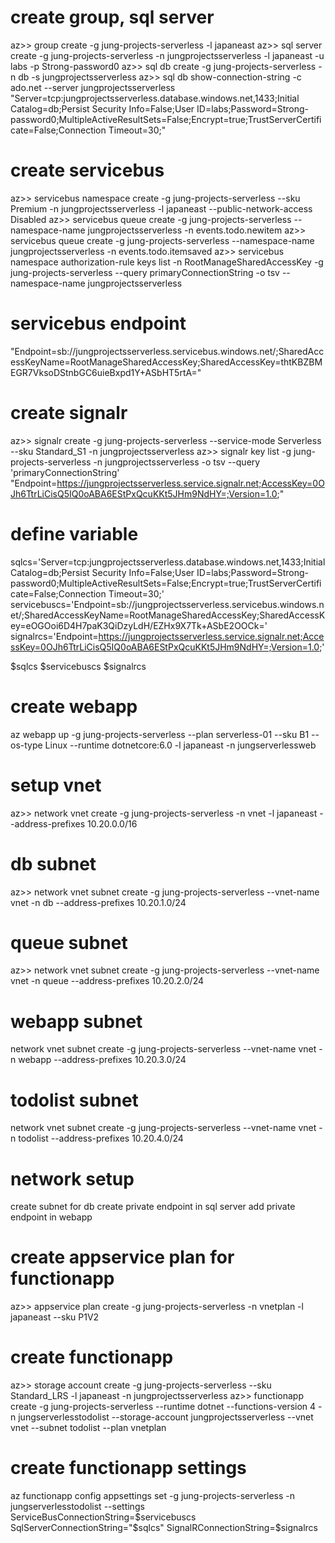 # create group, sql server
az>> group create -g jung-projects-serverless -l japaneast
az>> sql server create -g jung-projects-serverless -n jungprojectsserverless -l japaneast -u labs -p Strong-password0
az>> sql db create -g jung-projects-serverless -n db -s jungprojectsserverless
az>> sql db show-connection-string -c ado.net --server jungprojectsserverless
"Server=tcp:jungprojectsserverless.database.windows.net,1433;Initial Catalog=db;Persist Security Info=False;User ID=labs;Password=Strong-password0;MultipleActiveResultSets=False;Encrypt=true;TrustServerCertificate=False;Connection Timeout=30;"

# create servicebus
az>> servicebus namespace create -g jung-projects-serverless --sku Premium -n jungprojectsserverless -l japaneast --public-network-access Disabled
az>> servicebus queue create -g jung-projects-serverless --namespace-name jungprojectsserverless -n events.todo.newitem
az>> servicebus queue create -g jung-projects-serverless --namespace-name jungprojectsserverless -n events.todo.itemsaved
az>> servicebus namespace authorization-rule keys list -n RootManageSharedAccessKey -g jung-projects-serverless --query primaryConnectionString -o tsv --namespace-name jungprojectsserverless
# servicebus endpoint
"Endpoint=sb://jungprojectsserverless.servicebus.windows.net/;SharedAccessKeyName=RootManageSharedAccessKey;SharedAccessKey=thtKBZBMEGR7VksoDStnbGC6uieBxpd1Y+ASbHT5rtA="

# create signalr
az>> signalr create -g jung-projects-serverless --service-mode Serverless --sku Standard_S1 -n jungprojectsserverless
az>> signalr key list -g jung-projects-serverless -n jungprojectsserverless -o tsv --query 'primaryConnectionString'
"Endpoint=https://jungprojectsserverless.service.signalr.net;AccessKey=0OJh6TtrLiCisQ5IQ0oABA6EStPxQcuKKt5JHm9NdHY=;Version=1.0;"

# define variable
sqlcs='Server=tcp:jungprojectsserverless.database.windows.net,1433;Initial Catalog=db;Persist Security Info=False;User ID=labs;Password=Strong-password0;MultipleActiveResultSets=False;Encrypt=true;TrustServerCertificate=False;Connection Timeout=30;'
servicebuscs='Endpoint=sb://jungprojectsserverless.servicebus.windows.net/;SharedAccessKeyName=RootManageSharedAccessKey;SharedAccessKey=eOGOoi6D4H7paK3QiDzyLdH/EZHx9X7Tk+ASbE2OOCk='
signalrcs='Endpoint=https://jungprojectsserverless.service.signalr.net;AccessKey=0OJh6TtrLiCisQ5IQ0oABA6EStPxQcuKKt5JHm9NdHY=;Version=1.0;'

$sqlcs
$servicebuscs
$signalrcs

# create webapp
az webapp up -g jung-projects-serverless --plan serverless-01 --sku B1 --os-type Linux --runtime dotnetcore:6.0 -l japaneast -n jungserverlessweb

# setup vnet
az>> network vnet create -g jung-projects-serverless -n vnet -l japaneast --address-prefixes 10.20.0.0/16
# db subnet
az>> network vnet subnet create -g jung-projects-serverless --vnet-name vnet -n db --address-prefixes 10.20.1.0/24
# queue subnet
az>> network vnet subnet create -g jung-projects-serverless --vnet-name vnet -n queue --address-prefixes 10.20.2.0/24
# webapp subnet
network vnet subnet create -g jung-projects-serverless --vnet-name vnet -n webapp --address-prefixes 10.20.3.0/24
# todolist subnet
network vnet subnet create -g jung-projects-serverless --vnet-name vnet -n todolist --address-prefixes 10.20.4.0/24

# network setup
create subnet for db
create private endpoint in sql server
add private endpoint in webapp

# create appservice plan for functionapp
az>> appservice plan create -g jung-projects-serverless -n vnetplan -l japaneast --sku P1V2
# create functionapp
az>> storage account create -g jung-projects-serverless --sku Standard_LRS -l japaneast -n jungprojectsserverless 
az>> functionapp create -g jung-projects-serverless --runtime dotnet --functions-version 4 -n jungserverlesstodolist --storage-account jungprojectsserverless --vnet vnet --subnet todolist --plan vnetplan
# create functionapp settings
az functionapp config appsettings set -g jung-projects-serverless -n jungserverlesstodolist --settings ServiceBusConnectionString=$servicebuscs SqlServerConnectionString="$sqlcs" SignalRConnectionString=$signalrcs